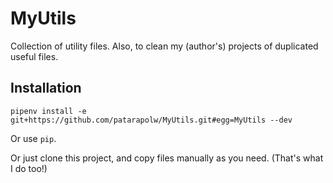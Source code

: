 # MyUtils

Collection of utility files. Also, to clean my (author's) projects of duplicated useful files.

## Installation

```commandline
pipenv install -e git+https://github.com/patarapolw/MyUtils.git#egg=MyUtils --dev
```

Or use `pip`.

Or just clone this project, and copy files manually as you need. (That's what I do too!)
